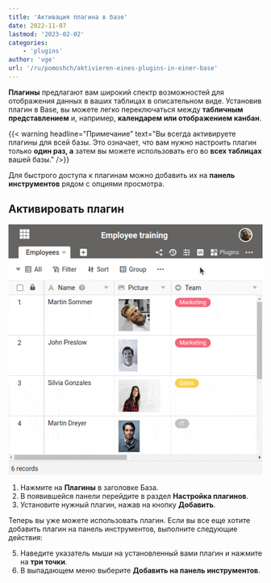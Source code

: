 ```yaml
---
title: 'Активация плагина в базе'
date: 2022-11-07
lastmod: '2023-02-02'
categories:
    - 'plugins'
author: 'vge'
url: '/ru/pomoshch/aktivieren-eines-plugins-in-einer-base'
---
```


**Плагины** предлагают вам широкий спектр возможностей для отображения данных в ваших таблицах в описательном виде. Установив плагин в Base, вы можете легко переключаться между **табличным представлением** и, например, **календарем или отображением канбан**.

{{< warning  headline="Примечание"  text="Вы всегда активируете плагины для всей базы. Это означает, что вам нужно настроить плагин только **один раз, а** затем вы можете использовать его во **всех таблицах** вашей базы." />}}

Для быстрого доступа к плагинам можно добавить их на **панель инструментов** рядом с опциями просмотра.

## Активировать плагин

![Активировать плагин в базе](images/activate-a-plugin.gif)

1. Нажмите на **Плагины** в заголовке База.
2. В появившейся панели перейдите в раздел **Настройка плагинов**.
3. Установите нужный плагин, нажав на кнопку **Добавить**.

Теперь вы уже можете использовать плагин. Если вы все еще хотите добавить плагин на панель инструментов, выполните следующие действия:

5. Наведите указатель мыши на установленный вами плагин и нажмите на **три точки**.
6. В выпадающем меню выберите **Добавить на панель инструментов**.
